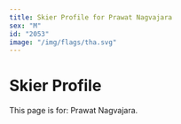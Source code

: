 ```yaml
---
title: Skier Profile for Prawat Nagvajara
sex: "M"
id: "2053"
image: "/img/flags/tha.svg" 
---
```


# Skier Profile

This page is for: Prawat Nagvajara.
    